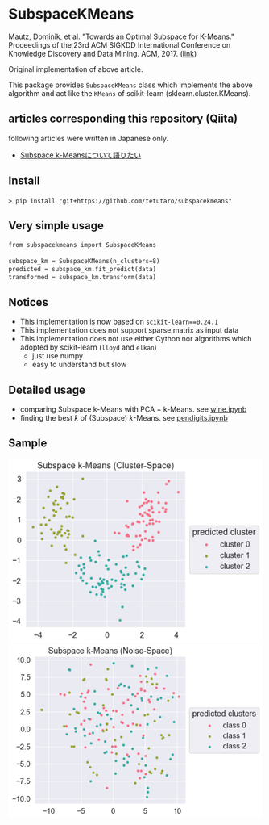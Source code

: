 SubspaceKMeans
==============

Mautz, Dominik, et al. "Towards an Optimal Subspace for K-Means." Proceedings of the 23rd ACM SIGKDD International Conference on Knowledge Discovery and Data Mining. ACM, 2017. ([link](https://dl.acm.org/doi/10.1145/3097983.3097989))

Original implementation of above article.

This package provides `SubspaceKMeans` class which implements the above algorithm and act like the `KMeans` of scikit-learn (sklearn.cluster.KMeans).

## articles corresponding this repository (Qiita)

following articles were written in Japanese only.

- [Subspace k-Meansについて語りたい](https://qiita.com/tetutaro/items/333b761e5bf8685794ef)

## Install

`> pip install "git+https://github.com/tetutaro/subspacekmeans"`

## Very simple usage

```
from subspacekmeans import SubspaceKMeans

subspace_km = SubspaceKMeans(n_clusters=8)
predicted = subspace_km.fit_predict(data)
transformed = subspace_km.transform(data)
```

## Notices

- This implementation is now based on `scikit-learn==0.24.1`
- This implementation does not support sparse matrix as input data
- This implementation does not use either Cython nor algorithms which adopted by scikit-learn (`lloyd` and `elkan`)
    - just use numpy
    - easy to understand but slow

## Detailed usage

- comparing Subspace k-Means with PCA + k-Means. see [wine.ipynb](ipynb/wine.ipynb)
- finding the best $k$ of (Subspace) $k$-Means. see [pendigits.ipynb](ipynb/pendigits.ipynb)

## Sample

![](cluster_space.png)
![](noise_space.png)
